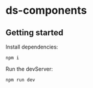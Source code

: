 # ds-components

## Getting started

Install dependencies:

```
npm i
```

Run the devServer:

```
npm run dev
```
